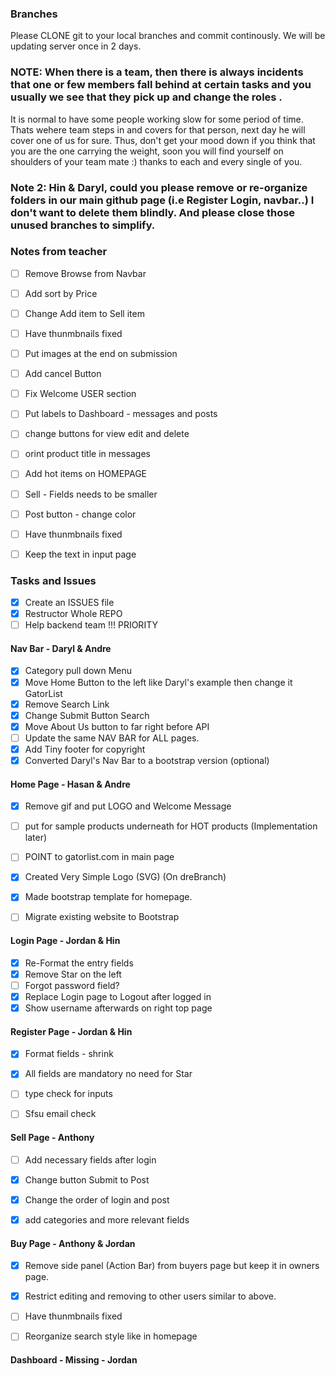 ### Branches
 Please CLONE git to your local branches and commit continously. 
 We will be updating server once in 2 days.

### NOTE: When there is a team, then there is always incidents that one or few members fall behind at certain tasks and you usually we see that they pick up and change the roles .
It is normal to have some people working slow for some period of time. Thats wehere team steps in and covers for that person, next day he will cover one of us for sure. Thus, don't get your 
mood down if you think that you are the one carrying the weight, soon you will find yourself on shoulders of your team mate :) thanks to each and every single of you.

### Note 2: Hin & Daryl, could you please remove or re-organize folders in our main github page (i.e Register Login, navbar..)  I don't want to delete them blindly. And please close those unused branches to simplify.


### Notes from teacher

- [ ] Remove Browse from Navbar
- [ ] Add sort by Price
- [ ] Change Add item to Sell item
- [ ] Have thunmbnails fixed
- [ ] Put images at the end on submission
- [ ] Add cancel Button
- [ ] Fix Welcome USER section
- [ ] Put labels to Dashboard - messages and posts
- [ ] change buttons for view edit and delete
- [ ] orint product title in messages
- [ ] Add hot items on HOMEPAGE
- [ ] Sell - Fields needs to be smaller
- [ ] Post button - change color
- [ ] Have thunmbnails fixed
- [ ] Keep the text in input page





### Tasks and Issues

- [x] Create an ISSUES file
- [x] Restructor Whole REPO
- [ ] Help backend team !!! PRIORITY

#### Nav Bar - Daryl & Andre

- [x] Category pull down Menu 
- [x] Move Home Button to the left like Daryl's example then change it GatorList
- [x] Remove Search Link
- [x] Change Submit Button Search
- [x] Move About Us button to far right before API
- [ ] Update the same NAV BAR for ALL pages.
- [x] Add Tiny footer for copyright
- [x] Converted Daryl's Nav Bar to a bootstrap version (optional)

#### Home Page - Hasan & Andre

- [x] Remove gif and put LOGO and Welcome Message
- [ ] put for sample products underneath for HOT products (Implementation later)
- [ ] POINT to gatorlist.com in main page
- [x] Created Very Simple Logo (SVG) (On dreBranch)
- [x] Made bootstrap template for homepage.
- [ ] Migrate existing website to Bootstrap


#### Login Page - Jordan & Hin

- [x] Re-Format the entry fields
- [x] Remove Star on the left
- [ ] Forgot password field?
- [x] Replace Login page to Logout after logged in
- [x] Show username afterwards on right top page

#### Register Page - Jordan & Hin

- [x] Format fields - shrink
- [x] All fields are mandatory no need for Star
- [ ] type check for inputs
- [ ] Sfsu email check


#### Sell Page - Anthony

- [ ] Add necessary fields after login
- [x] Change button Submit to Post
- [x] Change the order of login and post
- [x] add categories and more relevant fields


#### Buy Page - Anthony & Jordan

- [x] Remove side panel (Action Bar) from buyers page but keep it in owners page.
- [x] Restrict editing and removing to other users similar to above.
- [ ] Have thunmbnails fixed
- [ ] Reorganize search style like in homepage


#### Dashboard - Missing - Jordan

